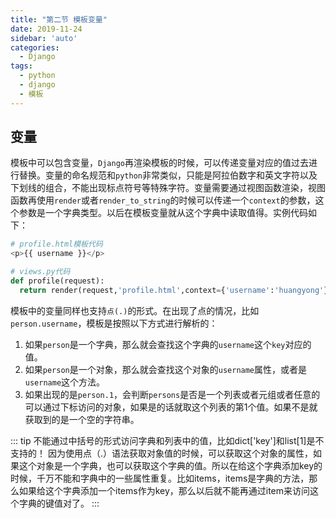 ```yaml
---
title: "第二节 模板变量"
date: 2019-11-24
sidebar: 'auto'
categories:
  - Django
tags:
  - python
  - django
  - 模板
---
```


## 变量
模板中可以包含变量，`Django`再渲染模板的时候，可以传递变量对应的值过去进行替换。变量的命名规范和`python`非常类似，只能是阿拉伯数字和英文字符以及下划线的组合，不能出现标点符号等特殊字符。变量需要通过视图函数渲染，视图函数再使用`render`或者`render_to_string`的时候可以传递一个`context`的参数，这个参数是一个字典类型。以后在模板变量就从这个字典中读取值得。实例代码如下：
```python
# profile.html模板代码
<p>{{ username }}</p>

# views.py代码
def profile(request):
  return render(request,'profile.html',context={'username':'huangyong'})
```

模板中的变量同样也支持`点(.)`的形式。在出现了点的情况，比如`person.username`，模板是按照以下方式进行解析的：
1. 如果`person`是一个字典，那么就会查找这个字典的`username`这个`key`对应的值。
2. 如果`person`是一个对象，那么就会查找这个对象的`username`属性，或者是`username`这个方法。
3. 如果出现的是`person.1`，会判断`persons`是否是一个列表或者元组或者任意的可以通过下标访问的对象，如果是的话就取这个列表的第1个值。如果不是就获取到的是一个空的字符串。

::: tip 不能通过中括号的形式访问字典和列表中的值，比如dict['key']和list[1]是不支持的！
因为使用点（.）语法获取对象值的时候，可以获取这个对象的属性，如果这个对象是一个字典，也可以获取这个字典的值。所以在给这个字典添加key的时候，千万不能和字典中的一些属性重复。比如items，items是字典的方法，那么如果给这个字典添加一个items作为key，那么以后就不能再通过item来访问这个字典的键值对了。
:::
